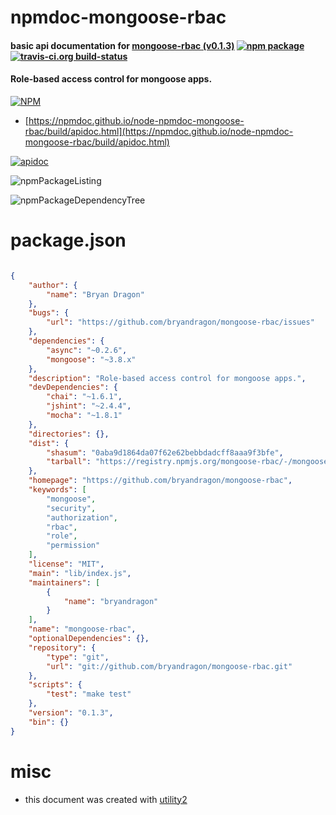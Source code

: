 # npmdoc-mongoose-rbac

#### basic api documentation for  [mongoose-rbac (v0.1.3)](https://github.com/bryandragon/mongoose-rbac)  [![npm package](https://img.shields.io/npm/v/npmdoc-mongoose-rbac.svg?style=flat-square)](https://www.npmjs.org/package/npmdoc-mongoose-rbac) [![travis-ci.org build-status](https://api.travis-ci.org/npmdoc/node-npmdoc-mongoose-rbac.svg)](https://travis-ci.org/npmdoc/node-npmdoc-mongoose-rbac)

#### Role-based access control for mongoose apps.

[![NPM](https://nodei.co/npm/mongoose-rbac.png?downloads=true&downloadRank=true&stars=true)](https://www.npmjs.com/package/mongoose-rbac)

- [https://npmdoc.github.io/node-npmdoc-mongoose-rbac/build/apidoc.html](https://npmdoc.github.io/node-npmdoc-mongoose-rbac/build/apidoc.html)

[![apidoc](https://npmdoc.github.io/node-npmdoc-mongoose-rbac/build/screenCapture.buildCi.browser.%252Ftmp%252Fbuild%252Fapidoc.html.png)](https://npmdoc.github.io/node-npmdoc-mongoose-rbac/build/apidoc.html)

![npmPackageListing](https://npmdoc.github.io/node-npmdoc-mongoose-rbac/build/screenCapture.npmPackageListing.svg)

![npmPackageDependencyTree](https://npmdoc.github.io/node-npmdoc-mongoose-rbac/build/screenCapture.npmPackageDependencyTree.svg)



# package.json

```json

{
    "author": {
        "name": "Bryan Dragon"
    },
    "bugs": {
        "url": "https://github.com/bryandragon/mongoose-rbac/issues"
    },
    "dependencies": {
        "async": "~0.2.6",
        "mongoose": "~3.8.x"
    },
    "description": "Role-based access control for mongoose apps.",
    "devDependencies": {
        "chai": "~1.6.1",
        "jshint": "~2.4.4",
        "mocha": "~1.8.1"
    },
    "directories": {},
    "dist": {
        "shasum": "0aba9d1864da07f62e62bebbdadcff8aaa9f3bfe",
        "tarball": "https://registry.npmjs.org/mongoose-rbac/-/mongoose-rbac-0.1.3.tgz"
    },
    "homepage": "https://github.com/bryandragon/mongoose-rbac",
    "keywords": [
        "mongoose",
        "security",
        "authorization",
        "rbac",
        "role",
        "permission"
    ],
    "license": "MIT",
    "main": "lib/index.js",
    "maintainers": [
        {
            "name": "bryandragon"
        }
    ],
    "name": "mongoose-rbac",
    "optionalDependencies": {},
    "repository": {
        "type": "git",
        "url": "git://github.com/bryandragon/mongoose-rbac.git"
    },
    "scripts": {
        "test": "make test"
    },
    "version": "0.1.3",
    "bin": {}
}
```



# misc
- this document was created with [utility2](https://github.com/kaizhu256/node-utility2)
